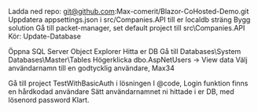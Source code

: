 Ladda ned repo:
git@github.com:Max-comerit/Blazor-CoHosted-Demo.git
Uppdatera appsettings.json i src/Companies.API till er localdb sträng
Bygg solution
Gå till packet-manager, set default project till src\Companies.API
Kör: Update-Database

Öppna SQL Server Object Explorer
Hitta er DB
Gå till Databases\System Databases\Master\Tables
Högerklicka dbo.AspNetUsers -> View data
Välj användarnamn till en godtycklig användare, Max34

Gå till project TestWithBasicAuth i lösningen
I @code, Login funktion finns en hårdkodad användare
Sätt användarnamnet ni hittade i er DB, med lösenord password
Klart.
